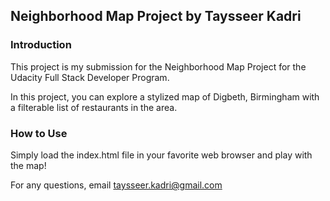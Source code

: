 ## Neighborhood Map Project by Taysseer Kadri

### Introduction
This project is my submission for the Neighborhood Map Project for the Udacity Full Stack Developer Program.

In this project, you can explore a stylized map of Digbeth, Birmingham with a filterable list of restaurants in the area.

### How to Use
Simply load the index.html file in your favorite web browser and play with the map!

For any questions, email taysseer.kadri@gmail.com